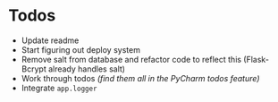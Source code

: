 # Todos

* Update readme
* Start figuring out deploy system
* Remove salt from database and refactor code to reflect this (Flask-Bcrypt already handles salt)
* Work through todos *(find them all in the PyCharm todos feature)*
* Integrate `app.logger`